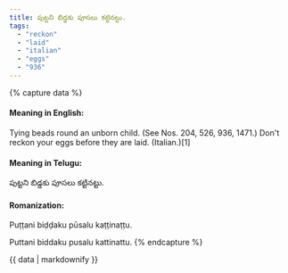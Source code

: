 ```yaml
---
title: పుట్టని బిడ్డకు పూసలు కట్టినట్టు.
tags:
  - "reckon"
  - "laid"
  - "italian"
  - "eggs"
  - "936"
---
```


{% capture data %}
#### Meaning in English:
Tying beads round an unborn child.
(See Nos. 204, 526, 936, 1471.)
Don't reckon your eggs before they are laid. (Italian.)[1]

#### Meaning in Telugu:
పుట్టని బిడ్డకు పూసలు కట్టినట్టు.

#### Romanization:
Puṭṭani biḍḍaku pūsalu kaṭṭinaṭṭu.

Puttani biddaku pusalu kattinattu.
{% endcapture %}

{{ data | markdownify }}

